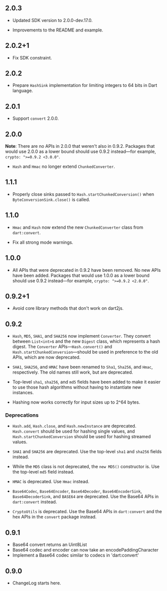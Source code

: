 ## 2.0.3

* Updated SDK version to 2.0.0-dev.17.0.

* Improvements to the README and example.

## 2.0.2+1

* Fix SDK constraint.

## 2.0.2

* Prepare `HashSink` implementation for limiting integers to 64 bits in Dart
  language.

## 2.0.1

* Support `convert` 2.0.0.

## 2.0.0

**Note**: There are no APIs in 2.0.0 that weren't also in 0.9.2. Packages that
would use 2.0.0 as a lower bound should use 0.9.2 instead—for example, `crypto:
">=0.9.2 <3.0.0"`.

* `Hash` and `Hmac` no longer extend `ChunkedConverter`.

## 1.1.1

* Properly close sinks passed to `Hash.startChunkedConversion()` when
  `ByteConversionSink.close()` is called.

## 1.1.0

* `Hmac` and `Hash` now extend the new `ChunkedConverter` class from
  `dart:convert`.

* Fix all strong mode warnings.

## 1.0.0

* All APIs that were deprecated in 0.9.2 have been removed. No new APIs have
  been added. Packages that would use 1.0.0 as a lower bound should use 0.9.2
  instead—for example, `crypto: ">=0.9.2 <2.0.0"`.

## 0.9.2+1

* Avoid core library methods that don't work on dart2js.

## 0.9.2

* `Hash`, `MD5`, `SHA1`, and `SHA256` now implement `Converter`. They convert
  between `List<int>`s and the new `Digest` class, which represents a hash
  digest. The `Converter` APIs—`Hash.convert()` and
  `Hash.startChunkedConversion`—should be used in preference to the old APIs,
  which are now deprecated.

* `SHA1`, `SHA256`, and `HMAC` have been renamed to `Sha1`, `Sha256`, and
  `Hmac`, respectively. The old names still work, but are deprecated.

* Top-level `sha1`, `sha256`, and `md5` fields have been added to make it easier
  to use those hash algorithms without having to instantiate new instances.

* Hashing now works correctly for input sizes up to 2^64 bytes.

### Deprecations

* `Hash.add`, `Hash.close`, and `Hash.newInstance` are deprecated.
  `Hash.convert` should be used for hashing single values, and
  `Hash.startChunkedConversion` should be used for hashing streamed values.
  
* `SHA1` and `SHA256` are deprecated. Use the top-level `sha1` and `sha256`
  fields instead.

* While the `MD5` class is not deprecated, the `new MD5()` constructor is. Use
  the top-level `md5` field instead.

* `HMAC` is deprecated. Use `Hmac` instead.

* `Base64Codec`, `Base64Encoder`, `Base64Decoder`, `Base64EncoderSink`,
  `Base64DecoderSink`, and `BASE64` are deprecated. Use the Base64 APIs in
  `dart:convert` instead.

* `CryptoUtils` is deprecated. Use the Base64 APIs in `dart:convert` and the hex
  APIs in the `convert` package instead.

## 0.9.1

* Base64 convert returns an Uint8List
* Base64 codec and encoder can now take an encodePaddingCharacter
* Implement a Base64 codec similar to codecs in 'dart:convert'

## 0.9.0

* ChangeLog starts here.
